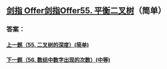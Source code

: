 ## [ 剑指 Offer剑指Offer55. 平衡二叉树](https://leetcode-cn.com/problems/merge-two-sorted-lists/)（简单）





### 答案：



#### [上一题（55. 二叉树的深度）(简单)](https://github.com/sdwwld/leetCode/blob/master/src/main/java/com/wld/java/offer/剑指Offer55-I.md)

#### [下一题（56. 数组中数字出现的次数）(中等)](https://github.com/sdwwld/leetCode/blob/master/src/main/java/com/wld/java/offer/剑指Offer56-I.md)